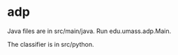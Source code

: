 adp
====

Java files are in src/main/java. Run edu.umass.adp.Main.

The classifier is in src/python.